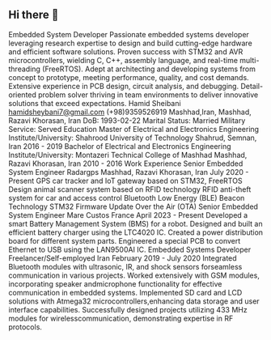 ## Hi there 👋

Embedded System Developer
Passionate embedded systems developer leveraging research expertise to design and build cutting-edge hardware and efficient
software solutions. Proven success with STM32 and AVR microcontrollers, wielding C, C++, assembly language, and real-time
multi-threading (FreeRTOS). Adept at architecting and developing systems from concept to prototype, meeting performance,
quality, and cost demands. Extensive experience in PCB design, circuit analysis, and debugging. Detail-oriented problem solver
thriving in team environments to deliver innovative solutions that exceed expectations.
Hamid Sheibani
hamidsheybani7@gmail.com
(+98)9359526919
Mashhad,Iran, Mashhad, Razavi Khorasan, Iran
DoB: 1993-02-22
Marital Status: Married
Military Service: Served
Education
Master of Electrical and Electronics Engineering
Institute/University: Shahrood University of Technology
Shahrud, Semnan, Iran
2016 - 2019
Bachelor of Electrical and Electronics Engineering
Institute/University: Montazeri Technical College of Mashhad
Mashhad, Razavi Khorasan, Iran
2010 - 2016
Work Experience
Senior Embedded System Engineer
Radargps
Mashhad, Razavi Khorasan, Iran
July 2020 - Present
GPS car tracker and IoT gateway based on STM32, FreeRTOS
Design animal scanner system based on RFID technology
RFID anti-theft system for car and access control
Bluetooth Low Energy (BLE) Beacon Technology
STM32 Firmware Update Over the Air (OTA)
Senior Embedded System Engineer
Mare Custos
France
April 2023 - Present
Developed a smart Battery Management System (BMS) for a robot.
Designed and built an efficient battery charger using the LTC4020 IC.
Created a power distribution board for different system parts.
Engineered a special PCB to convert Ethernet to USB using the LAN9500AI IC.
Embedded Systems Developer
Freelancer/Self-employed
Iran
February 2019 - July 2020
Integrated Bluetooth modules with ultrasonic, IR, and shock sensors forseamless communication in various projects.
Worked extensively with GSM modules, incorporating speaker andmicrophone functionality for effective communication in embedded systems.
Implemented SD card and LCD solutions with Atmega32 microcontrollers,enhancing data storage and user interface capabilities.
Successfully designed projects utilizing 433 MHz modules for wirelesscommunication, demonstrating expertise in RF protocols.
